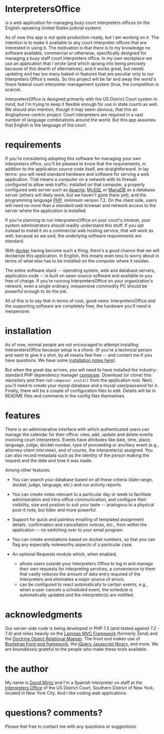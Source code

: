 # InterpretersOffice
is a web application for managing busy court interpreters offices (in the English-speaking United States judicial system).

As of now this app is not quite production-ready, but I am working on it. The intention is to make it available to any court interpreter offices that are interested in using it. The motivation is that there is to my knowledge no software available, commercial or otherwise, specifically designed for managing a busy staff court interpreters office. In my own workplace we use an application that I wrote (and which sprang into being precisely because of this dearth of alternatives), and it works great, but needs updating and has too many baked-in features that are peculiar only to our Interpreters Office's needs. So this project will be far and away the world's finest federal court interpreter management system (true, the competition is scarce).

InterpretersOffice is designed primarily with the US District Court system in mind, but I'm trying to keep it flexible enough for use in state courts as well. We should also mention, though it may seem obvious, that this an Anglophone-centric project. Court interpreters are required in a vast number of language combinations around the world. But this app assumes that English is the language of the court.

# requirements

If you're considering adopting this software for managing your own interpreters office,
you'll be pleased to know that the requirements, in addition to the application source code
itself, are straightforward. In lay terms: you will need standard
hardware and software for serving a web application. That means a computer on a network with its firewall
configured to allow web traffic; installed on that computer, a properly configured web
server such as [Apache](https://httpd.apache.org/); [MySQL](https://www.mysql.com/) or [MariaDB](https://mariadb.org/) as a database server (others will likely work, but we haven't gone there yet); and the programming language
[PHP](http://php.net/), minimum version 7.2. On the client side, users will need no more than a
standard web browser and network access to the server where the application is installed.

If you're planning to run InterpretersOffice on your court's intranet, your system administrators
should readily understand this stuff. If you opt instead to install it on a commercial web hosting
service, that will work as well, because as we said, the underlying software requirements are standard.

With [docker](https://www.docker.com/) having become such a thing, there's a good chance
that we will dockerize this application. In English, this means even less to worry about
in terms of what else has to be installed on the computer where it resides.

The entire software stack -- operating system, web and database servers, application code -- is
built on open-source software and available to you free of charge. If you're running InterpretersOffice
on your organization's network, even a single ordinary, inexpensive commodity PC should be powerful enough to do the job.

All of this is to say that in terms of cost, good news: InterpretersOffice and the supporting software are
completely free; the hardware you'll need is inexpensive.


# installation

As of now, normal people are not encouraged to attempt installing InterpretersOffice because setup is a chore. (If you're a technical person and want to give it a shot, by all means feel free -- and contact me if you have questions. We have some [installation notes here](https://github.com/davidmintz/court-interpreters-office/blob/master/doc/INSTALLATION.txt)).

But when the great day arrives, you will need to have installed the industry-standard PHP dependency manager [composer](https://getcomposer.org). Download (or clone) this repository and then run `composer install` from the application root. Next, you'll need to create your mysql database and a mysql user/password for it. Finally, there will be a couple of configuration files to edit. Details will be in README files and comments in the config files themselves.

# features

There is an administrative interface with which authenticated users can manage the calendar for their office: view, add, update and delete events involving court interpreters. Events have attributes like date, time, place, language, judge, docket number, type of proceeding or ancillary event (e.g., attorney-client interview), and of course, the interpreter(s) assigned. You can also record metadata such as the identity of the person making
the request and the date and time it was made.

Among other features:

* You can search your database based on all these criteria (date range, docket, judge, language, etc.) and run activity reports.

* You can create notes relevant to a particular day or week to facilitate administration and intra-office communication, and configure their visibility, size and position to suit your taste -- analogous to a physical post-it note, but tidier and more powerful.

* Support for quick and painless emailing of templated assignment details, confirmation and cancellation notices, etc., from within the application -- no switching over to your email program.

* You can create annotations based on docket numbers, so that you can flag any especially noteworthy aspects of a particular case.

* An optional Requests module which, when enabled,

    * allows users outside your Interpreters Office to log in and manage their own requests for interpreting services, a convenience to them that vastly reduces the amount of data entry required of the Interpreters and eliminates a major source of errors.
    * can be configured to react automatically to certain events, e.g., when a user cancels a scheduled event, the schedule is automatically updated and the interpreter(s) are notified.

# acknowledgments

Our server-side code is being developed in PHP 7.3 (and tested against 7.2 - 7.4) and relies heavily on the  [Laminas MVC Framework](https://docs.laminas.dev/) (formerly Zend) and the [Doctrine Object Relational Mapper](http://www.doctrine-project.org/projects/orm.html). The  front end makes use of [Bootstrap front-end framework](http://getbootstrap.com/), the [jQuery Javascript library](http://jquery.com/), and more. We are boundlessly grateful to the people who make these tools available.

# the author

My name is [David Mintz](https://davidmintz.org) and I'm a Spanish interpreter on staff at the [Interpreters Office](https://sdnyinterpreters.org/) of the US District Court, Southern District of New York, located in New York City. And I like coding web applications.

# questions? comments?

Please feel free to contact me with any questions or suggestions.
